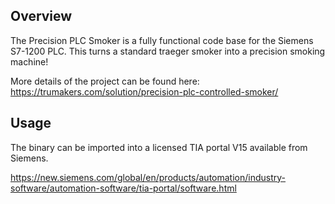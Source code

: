 ## Overview

The Precision PLC Smoker is a fully functional code base for the Siemens S7-1200 PLC. This turns a standard traeger smoker into a precision smoking machine!

More details of the project can be found here: https://trumakers.com/solution/precision-plc-controlled-smoker/

## Usage

The binary can be imported into a licensed TIA portal V15 available from Siemens.

https://new.siemens.com/global/en/products/automation/industry-software/automation-software/tia-portal/software.html
